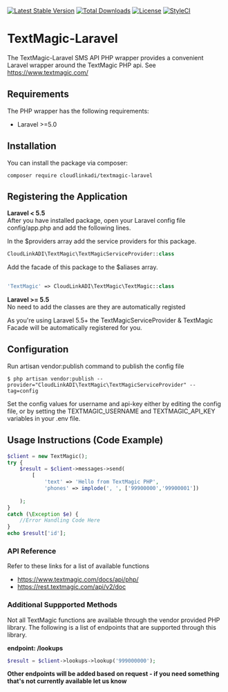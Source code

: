 [![Latest Stable Version](https://poser.pugx.org/cloudlinkadi/textmagic-laravel/v/stable)](https://packagist.org/packages/cloudlinkadi/textmagic-laravel)
[![Total Downloads](https://poser.pugx.org/cloudlinkadi/textmagic-laravel/downloads)](https://packagist.org/packages/cloudlinkadi/textmagic-laravel)
[![License](https://poser.pugx.org/cloudlinkadi/textmagic-laravel/license)](https://packagist.org/packages/cloudlinkadi/textmagic-laravel)
[![StyleCI](https://github.styleci.io/repos/7548986/shield)](https://github.styleci.io/repos/7548986/shield)



# TextMagic-Laravel
The TextMagic-Laravel SMS API PHP wrapper provides a convenient Laravel wrapper around the TextMagic PHP api.  See https://www.textmagic.com/

## Requirements
The PHP wrapper has the following requirements:

* Laravel >=5.0

## Installation
You can install the package via composer:

```
composer require cloudlinkadi/textmagic-laravel
```

## Registering the Application
**Laravel < 5.5**</br>
After you have installed package, open your Laravel config file config/app.php and add the following lines.

In the $providers array add the service providers for this package.

``` php
CloudLinkADI\TextMagic\TextMagicServiceProvider::class
```

Add the facade of this package to the $aliases array.

``` php
  
'TextMagic' => CloudLinkADI\TextMagic\TextMagic::class
```

**Laravel >= 5.5**</br>
No need to add the classes are they are automatically registed


As you're using Laravel 5.5+ the TextMagicServiceProvider & TextMagic Facade will be automatically registered for you.

## Configuration
Run artisan vendor:publish command to publish the config file 
 
```
$ php artisan vendor:publish --provider="CloudLinkADI\TextMagic\TextMagicServiceProvider" --tag=config
```

Set the config values for username and api-key either by editing the config file, or by setting the TEXTMAGIC_USERNAME and TEXTMAGIC_API_KEY variables in your .env file.

## Usage Instructions (Code Example)

```php
$client = new TextMagic();
try {
    $result = $client->messages->send(
        [
            'text' => 'Hello from TextMagic PHP',
            'phones' => implode(', ', ['99900000','99900001'])
        
    );
}
catch (\Exception $e) {
    //Error Handling Code Here
}
echo $result['id'];
```


### API Reference
Refer to these links for a list of available functions 
* https://www.textmagic.com/docs/api/php/
* https://rest.textmagic.com/api/v2/doc

### Additional Suppported Methods
Not all TextMagic functions are available through the vendor provided PHP library.  The following is a list of endpoints that are supported through this library.

**endpoint: /lookups**<br>
```php
$result = $client->lookups->lookup('999000000');

```

**Other endpoints will be added based on request - if you need something that's not currently available let us know**
